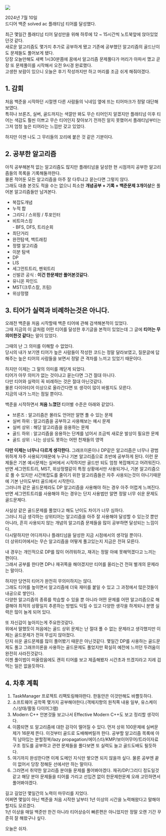 ![](https://blog.kakaocdn.net/dn/clDYf2/btsItUbpSm1/fF0MrNTeu2WCOMOvzZFKe0/img.png)

2024년 7월 10일  
드디어 백준 solved ac 플래티넘 티어를 달성했다.  

최근 몇일간 플래티넘 티어 달성만을 위해 하루에 12 ~ 15시간씩 노트북앞에 앉아있었던것 같다.  
새로운 알고리즘도 몇가지 추가로 공부하게 됐고 기존에 공부했던 알고리즘의 골드난이도 문제들도 풀어보게 됐다.  
당장 오늘만해도 새벽 1시30분쯤에 꿈에서 알고리즘 문제풀다가 머리가 아파서 깼고 곧장 또 문제풀이를 시작해서 오전 9시경 완료했다.  
고생한 보람이 있으니 오늘은 후기 작성까지만 하고 머리를 조금 쉬게 해줘야겠다.  

## 1. 감회

처음 백준을 시작하던 시절엔 다른 사람들의 닉네임 옆에 뜨는 티어마크가 정말 대단해보였다.  
특히나 브론즈, 실버, 골드까지는 색깔만 봐도 무슨 티어인지 알겠지만 플래티넘 이후 티어는 색감도 훨씬 이쁘고 무슨 티어인지 찾아보기 전까진 알지 못했어서 플래티넘부터는 그저 엄청 높은 티어라는 느낌만 갖고 있었다.  

하지만 이젠 나도 그 무리들의 꼬리에 붙은 것 같은 기분이다.  

## 2. 공부한 알고리즘

아직 공부해본적 없는 알고리즘도 많지만 플래티넘을 달성한 현 시점까지 공부한 알고리즘들의 목록을 기록해둘까한다.  
물론 적어둔 모든 알고리즘을 아주 잘 다루냐고 묻는다면 그렇지 않다.  
그래도 대충 본것도 적을 수는 없으니 최소한 **개념공부 + 기록 + 백준문제 3개이상**은 풀어본 알고리즘들만 남겨본다.  
  
- 복잡도개념  
- 누적 합  
- 그리디 / 스위핑 / 투포인터  
- 비트마스킹  
- BFS, DFS, 트리순회  
- 최단거리  
- 완전탐색, 백트래킹  
- 정렬 알고리즘  
- 이분 탐색  
- DP  
- LIS  
- 세그먼트트리, 펜윅트리  
- 신발끈 공식 : **이건 한문제만 풀어본것같다.**  
- 유니온 파인드  
- MST(크루스칼, 프림)  
- 위상정렬

## 3. 티어가 실력과 비례하는것은 아니다.

오래전 백준을 처음 시작할때 백준 티어에 관해 검색해본적이 있었다.  
그때 지금의 이 글처럼 어떤 티어를 달성한 후기글을 본적이 있었는데 그 글에 **티어는 무의미한것 같다**는 말이 있었다.  

그때의 난 그 의미를 이해할 수 없었다.  
당시의 내가 보기엔 티어가 높은 사람들이 작성한 코드는 정말 달라보였고, 질문글에 답해주는 높은 티어의 사람들을 보면서 정말 큰 격차를 느끼고 있었기 때문이다.  

하지만 이제는 그 말의 의미를 깨닫게 되었다.  
티어가 아무 의미가 없는 것이냐고 묻는다면 그건 절대 아니다.  
다만 티어와 실력이 꼭 비례하는 것은 절대 아닌것같다.  
물론 다이아티어 이상으로 올라간다면 또 생각이 많이 바뀔지도 모른다.  
지금의 내가 느끼는 점일 뿐이다.  

백준을 시작하면서 **처음 느꼈던** 티어별 수준은 아래와 같았다.  
- 브론즈 : 알고리즘은 몰라도 언어만 알면 풀 수 있는 문제
- 실버 하위 : 알고리즘을 공부하고 사용해보는 예시 문제
- 실버 상위 : 해당 알고리즘을 응용하는 문제
- 골드 하위 : 알고리즘을 응용하는 단계를 넘어서 조금씩 새로운 발상이 필요한 문제
- 골드 상위 : 나는 상상도 못하는 어떤 천재들의 영역

**다만 이제는 너무나 다르게 생각한다.**
그래프이론이나 DP같은 알고리즘은 너무나 광범위하게 자주 사용되기때문에 누구나 기본 알고리즘으로 초반에 공부하게 된다. 이런 문제들은 기본 예시문제는 실버에서 시작하지만 골드만 되도 엄청 복잡해지고 어려워진다.  
반면 세그먼트트리, MST, 위상정렬같이 특정 상황에서만 사용되거나, 기본 알고리즘으로 풀 수 있지만 시간복잡도를 줄이기 위한 알고리즘들은 자주 사용되는것이 아니기때문에 기본 난이도부터 골드에서 시작한다.  
그러니까 같은 골드문제라도 DP 알고리즘을 사용해야 하는 경우 아주 어렵게 느껴진다.  
반면 세그먼트트리를 사용해야 하는 경우는 단지 사용법만 알면 정말 너무 쉬운 문제도 골드문제다.  

사실상 같은 골드문제를 풀었다고 해도 난이도 차이가 너무 심하다.  
그러니 지금 생각하는 상위티어는 알고리즘을 아주 잘 사용해야 달성할 수 있는것 뿐만 아니라, 흔히 사용되지 않는 개념의 알고리즘 문제들을 많이 공부하면 달성되는 느낌이다.  
다시말하지만 어디까지나 플래티넘을 달성한 지금 시점에서의 생각일 뿐이다.  
더 상위티어에서는 무슨 알고리즘을 어떻게 풀고있는지 지금은 전혀 모른다.  

내 경우는 개인적으로 DP를 많이 어려워하고, 재귀는 정말 아예 못해먹겠다고 느끼는 편이다.  
그래서 공부를 한다면 DP나 재귀쪽을 해야겠지만 티어를 올리는건 전혀 별개의 문제라는 말이다.  

하지만 당연히 티어가 완전히 무의미하지는 않다.  
그래도 티어를 높이면서 알고리즘에 더욱 재미를 붙일 수 있고 그 과정에서 많은것들이 내공으로 쌓인다.  
다양한 알고리즘의 종류를 학습할 수 있을 뿐 아니라 어떤 문제를 어떤 알고리즘으로 해결해야 최적의 상황일지 추론하는 방법도 익힐 수 있고 다양한 생각을 하게되니 분명 실력은 많이 늘게 되어 있다.  

또 자신감이 높아지는게 주요한것같다.  
위에서 말했듯이 처음에는 골드 상위 문제는 난 절대 풀 수 없는 문제라고 생각했지만 이제는 골드문제가 전혀 무섭지 않아졌다.   
단지 쉬운 골드문제를 많이 풀어봤기 때문은 아닌것같다. 몇일간 DP를 사용하는 골드문제도 풀고 그래프이론을 사용하는 골드문제도 풀었지만 확실히 예전에 느끼던 두려움이 완전히 사라진것같다.  
이젠 풀이법이 떠올랐음에도 괜히 티어를 보고 제출해봤자 시간초과 뜨겠지라고 지레 겁먹는 일은 없을듯하다.  

## 4. 차후 계획

1) TaskManager 프로젝트 리팩토링해야한다. 한동안은 이것만해도 바쁠듯하다.
2) 소프트웨어 공학쪽 몇가지 공부해야한다.(객체지향의 원칙쪽 내용 일부, 유스케이스/상태/활동 다이어그램)
3) Modern C++ 안본것들 보고나서 Effective Modern C++도 보고 정리할 생각이다.
4) 이쯤되면 또 알고리즘에 대한 감각이 떨어질 수 있다. 먼저 상위 100문제에 실버문제가 16문제 뜬다. 이것부터 골드로 도배해버릴까 한다. 공부할 알고리즘 목록에 아직 남아있는 분할정복/lazy propagation/에이스타/KMP/보이어무어/트라이자료구조 정도를 공부하고 관련 문제들을 풀다보면 또 실력도 늘고 골드도배도 될듯하다.
5) 여기까지 완성한다면 이제 도메인 지식만 쌓으면 되지 않을까 싶다. 물론 공부엔 끝이 없어서 당장 정해둔 선에서만 하는 말이다.
6) 그러면서 취약한 알고리즘 분야들 문제를 풀어봐야겠다. 재귀/DP/그리디 정도일것같고 해당 분야 문제들을 티어를 가리고 선입견 없이 한문제한문제 오래 고민하면서 풀어봐야겠다.

길고 길었던 몇일간의 노력이 마무리를 지었다.  
어쩌면 몇일이 아닌 백준을 처음 시작한 날부터 1년 이상의 시간을 노력해왔다고 말해야 할지도 모르겠다.  
1년 이상을 매일 백준만 한건 아니라 티어상승이 빠른편은 아니었지만 정말 오랜 기간 꾸준히 잘 해왔구나 싶다.  

오늘은 쉬자.  